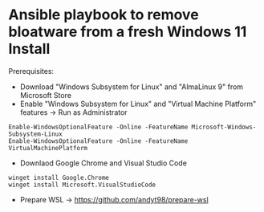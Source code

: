 # Ansible playbook to remove bloatware from a fresh Windows 11 Install
Prerequisites:
- Download "Windows Subsystem for Linux" and "AlmaLinux 9" from Microsoft Store
- Enable "Windows Subsystem for Linux" and "Virtual Machine Platform" features -> Run as Administrator
```
Enable-WindowsOptionalFeature -Online -FeatureName Microsoft-Windows-Subsystem-Linux
Enable-WindowsOptionalFeature -Online -FeatureName VirtualMachinePlatform
```
- Downlaod Google Chrome and Visual Studio Code
```
winget install Google.Chrome 
winget install Microsoft.VisualStudioCode
```
- Prepare WSL -> https://github.com/andyt98/prepare-wsl
